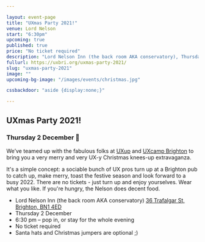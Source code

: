 ```yaml
---

layout: event-page  
title: "UXmas Party 2021!"
venue: Lord Nelson
start: "6:30pm"
upcoming: true
published: true
price: "No ticket required"
description: "Lord Nelson Inn (the back room AKA conservatory), Thursday 2 December, 6:30 pm – pop in, or stay for the whole evening, No ticket required."
fullurl: https://uxbri.org/uxmas-party-2021/
slug: "uxmas-party-2021"
image: ""
upcoming-bg-image: "/images/events/christmas.jpg"

cssbackdoor: "aside {display:none;}"

---
```


## UXmas Party 2021!

### Thursday 2 December 🎄

We’ve teamed up with the fabulous folks at [UXup](https://twitter.com/UXup_Brighton) and [UXcamp Brighton](https://www.uxcampbrighton.org/) to bring you a very merry and very UX-y Christmas knees-up extravaganza.

It's a simple concept: a sociable bunch of UX pros turn up at a Brighton pub to catch up, make merry, toast the festive season and look forward to a busy 2022. There are no tickets - just turn up and enjoy yourselves. Wear what you like. If you're hungry, the Nelson does decent food.

 - Lord Nelson Inn (the back room AKA conservatory) <a href="https://goo.gl/maps/cZpCtXY6uaR2hLnZ7" title="Google Map of The Lord Nelson Inn">36 Trafalgar St, Brighton, BN1 4ED</a>
 - Thursday 2 December
 - 6:30 pm – pop in, or stay for the whole evening
 - No ticket required
 - Santa hats and Christmas jumpers are optional ;)